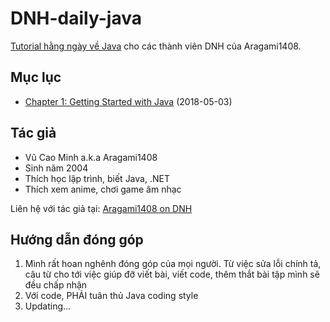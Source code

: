 # DNH-daily-java

[Tutorial hằng ngày về Java](https://daynhauhoc.com/t/du-dinh-viet-tutorial-ve-java/65262) cho các thành viên DNH của Aragami1408.

## Mục lục

- [Chapter 1: Getting Started with Java](Chapter1/README.md) (2018-05-03)

## Tác giả

- Vũ Cao Minh a.k.a Aragami1408
- Sinh năm 2004
- Thích học lập trình, biết Java, .NET
- Thích xem anime, chơi game âm nhạc

Liên hệ với tác giả tại: [Aragami1408 on DNH](https://daynhauhoc.com/u/harrycoder/summary)

## Hướng dẫn đóng góp

1. Mình rất hoan nghênh đóng góp của mọi người. Từ việc sửa lỗi chính tả, câu từ cho tới việc giúp đỡ viết bài, viết code, thêm thắt bài tập mình sẽ đều chấp nhận
2. Với code, PHẢI tuân thủ Java coding style
3. Updating...
